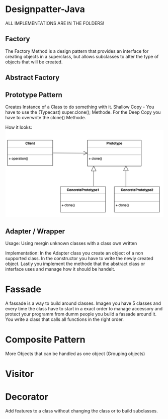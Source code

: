# Designpatter-Java

ALL IMPLEMENTATIONS ARE IN THE FOLDERS! 

## Factory

The Factory Method is a design pattern that provides an
interface for creating objects in a superclass, but allows
subclasses to alter the type of objects that will be created.


## Abstract Factory


## Prototype Pattern

Creates Instance of a Class to do something with it.
Shallow Copy - You have to use the (Typecast) super.clone(); Methode.
For the Deep Copy you have to overwrite the clone() Methode.

How it looks: 
![img.png](img.png)


## Adapter / Wrapper

Usage: Using mergin unknown classes with a class own written

Implementation:
In the Adapter class you create an object of a non supported class.
In the constructor you have to write the newly created object.
Lastly you implement the methode that the abstract class or interface
uses and manage how it should be handelt.


# Fassade

A fassade is a way to build around classes. Imagen you have 5 classes
and every time the class have to start in a exact order to manage
accessory and protect your programm from dumm people you build a fassade
around it. You write a class that calls all functions in the right order.

# Composite Pattern

More Objects that can be handled as one object
(Grouping objects)

# Visitor

# Decorator

Add features to a class without changing the class or to build 
subclasses.
